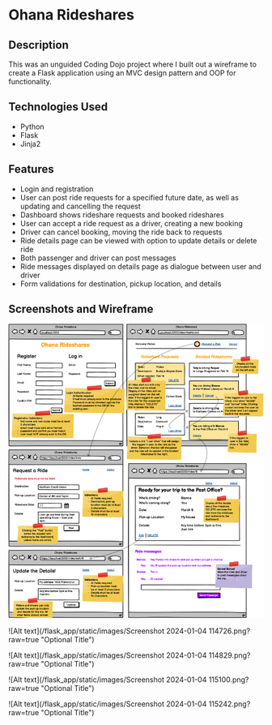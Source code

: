
# Ohana Rideshares

## Description
This was an unguided Coding Dojo project where I built out a wireframe to create a Flask application using an MVC design pattern and OOP for functionality.

## Technologies Used
- Python
- Flask
- Jinja2

## Features
- Login and registration
- User can post ride requests for a specified future date, as well as updating and cancelling the request
- Dashboard shows rideshare requests and booked rideshares
- User can accept a ride request as a driver, creating a new booking
- Driver can cancel booking, moving the ride back to requests
- Ride details page can be viewed with option to update details or delete ride
- Both passenger and driver can post messages
- Ride messages displayed on details page as dialogue between user and driver
- Form validations for destination, pickup location, and details

## Screenshots and Wireframe
![Alt text](/flask_app/static/images/ohana_rideshares_wireframe.png?raw=true "Optional Title")

![Alt text](/flask_app/static/images/Screenshot 2024-01-04 114726.png?raw=true "Optional Title")

![Alt text](/flask_app/static/images/Screenshot 2024-01-04 114829.png?raw=true "Optional Title")

![Alt text](/flask_app/static/images/Screenshot 2024-01-04 115100.png?raw=true "Optional Title")

![Alt text](/flask_app/static/images/Screenshot 2024-01-04 115242.png?raw=true "Optional Title")

